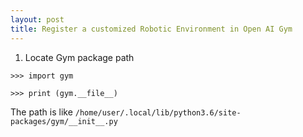```yaml
---
layout: post
title: Register a customized Robotic Environment in Open AI Gym
---
```


1. Locate Gym package path 

```>>> import gym```

```>>> print (gym.__file__)```

The path is like ```/home/user/.local/lib/python3.6/site-packages/gym/__init__.py```
